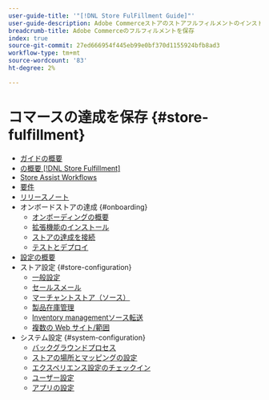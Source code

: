 ```yaml
---
user-guide-title: '"[!DNL Store FulFillment Guide]"'
user-guide-description: Adobe Commerceストアのストアフルフィルメントのインストール、設定、使用に関する詳細情報。
breadcrumb-title: Adobe Commerceのフルフィルメントを保存
index: true
source-git-commit: 27ed666954f445eb99e0bf370d1155924bfb8ad3
workflow-type: tm+mt
source-wordcount: '83'
ht-degree: 2%

---
```



# コマースの達成を保存 {#store-fulfillment}

- [ガイドの概要](guide-overview.md)
- [の概要 [!DNL Store Fulfillment]](introduction.md)
- [Store Assist Workflows](store-assist-modules.md)
- [要件](solution-requirements.md)
- [リリースノート](release-notes.md)
- オンボードストアの達成 {#onboarding}
   - [オンボーディングの概要](onboard.md)
   - [拡張機能のインストール](install.md)
   - [ストアの達成を接続](connect-set-up-service.md)
   - [テストとデプロイ](test-and-deploy.md)
- [設定の概要](service-config-settings-overview.md)
- ストア設定 {#store-configuration}
   - [一般設定](enable-general.md)
   - [セールスメール](sales-emails.md)
   - [マーチャントストア（ソース）](merchant-store-configuration.md)
   - [製品在庫管理](product-stock.md)
   - [Inventory managementソース転送](inventory-stock-transfer.md)
   - [複数の Web サイト/範囲](multi-site-and-scope-config.md)
- システム設定 {#system-configuration}
   - [バックグラウンドプロセス](background-processes.md)
   - [ストアの場所とマッピングの設定](store-location-map-provider-setup.md)
   - [エクスペリエンス設定のチェックイン](check-in-experience-setup.md)
   - [ユーザー設定](user-setup.md)
   - [アプリの設定](app-setup.md)


